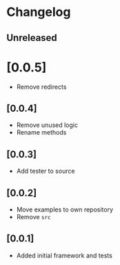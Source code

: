 # Changelog

## Unreleased

# [0.0.5]

* Remove redirects

## [0.0.4]

* Remove unused logic
* Rename methods

## [0.0.3]

* Add tester to source

## [0.0.2]

* Move examples to own repository
* Remove `src`

## [0.0.1]

* Added initial framework and tests
